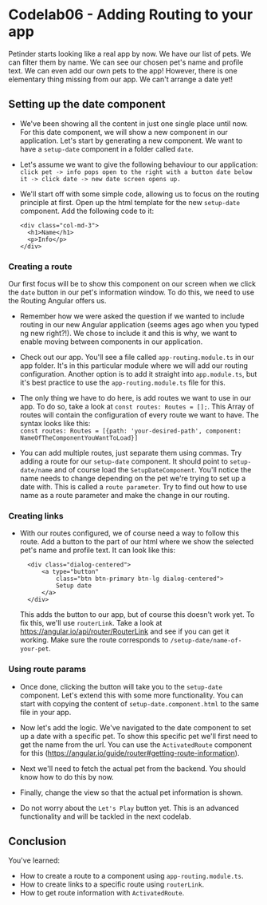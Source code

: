 # Codelab06 - Adding Routing to your app

Petinder starts looking like a real app by now. We have our list of pets. We can filter them by name. We can see our chosen pet's name and profile text. We can even
add our own pets to the app! However, there is one elementary thing missing from our app. We can't arrange a date yet!

## Setting up the date component
- We've been showing all the content in just one single place until now. For this date component, we will show a new component in our application. Let's start by generating 
a new component. We want to have a ``setup-date`` component in a folder called ``date``.
  
  
- Let's assume we want to give the following behaviour to our application:  
    ``click pet -> info pops open to the right with a button date below it -> click date -> new date screen opens up.``
  
  
- We'll start off with some simple code, allowing us to focus on the routing principle at first. Open up the html template for the new ``setup-date`` component. Add the following code to it:
  ```
  <div class="col-md-3">
    <h1>Name</h1>
    <p>Info</p>
  </div>       
  ```

### Creating a route

Our first focus will be to show this component on our screen when we click the ``date`` button in our pet's information window. To do this, we need to use the Routing Angular offers us.

- Remember how we were asked the question if we wanted to include routing in our new Angular application (seems ages ago when you typed ng new right?!). We chose to include it and this is why, we want to enable moving between components in our application.  
  
- Check out our app. You'll see a file called ``app-routing.module.ts`` in our app folder. It's in this particular module where we will add our routing configuration. Another option is to add it 
  straight into ``app.module.ts``, but it's best practice to use the ``app-routing.module.ts`` file for this. 
  
- The only thing we have to do here, is add routes we want to use in our app. To do so,
  take a look at ``const routes: Routes = [];``. This Array of routes will contain the configuration of every route we want to have. The syntax looks like this:  
  ``const routes: Routes = [{path: 'your-desired-path', component: NameOfTheComponentYouWantToLoad}]``
  
- You can add multiple routes, just separate them using commas. Try adding a route for our ``setup-date`` component. It should point to ``setup-date/name`` and of course load the ``SetupDateComponent``.
  You'll notice the name needs to change depending on the pet we're trying to set up a date with. This is called a ``route parameter``. Try to find out how to use name as a route parameter and make the change
  in our routing.

### Creating links  
- With our routes configured, we of course need a way to follow this route. Add a button to the part of our html where we show the selected pet's name and profile text. It can look like this:
  ```
    <div class="dialog-centered">
        <a type="button"
            class="btn btn-primary btn-lg dialog-centered">
            Setup date
        </a>
    </div>
    ```
    This adds the button to our app, but of course this doesn't work yet. To fix this, we'll use ``routerLink``. Take a look at https://angular.io/api/router/RouterLink and see if you can get it working. Make sure 
the route corresponds to ``/setup-date/name-of-your-pet``.
  

### Using route params
- Once done, clicking the button will take you to the ``setup-date`` component. Let's extend this with some more functionality. You can start with copying the content of ``setup-date.component.html`` to the same file in your
app.


- Now let's add the logic. We've navigated to the date component to set up a date with a specific pet. To show this specific pet we'll first need to get the name from the url.
You can use the `ActivatedRoute` component for this (https://angular.io/guide/router#getting-route-information).
- Next we'll need to fetch the actual pet from the backend. You should know how to do this by now.
- Finally, change the view so that the actual pet information is shown. 

- Do not worry about the ``Let's Play`` button yet. This is an advanced functionality and will be tackled in the next codelab.

## Conclusion
You've learned:
- How to create a route to a component using `app-routing.module.ts`.
- How to create links to a specific route using `routerLink`.
- How to get route information with `ActivatedRoute`.




